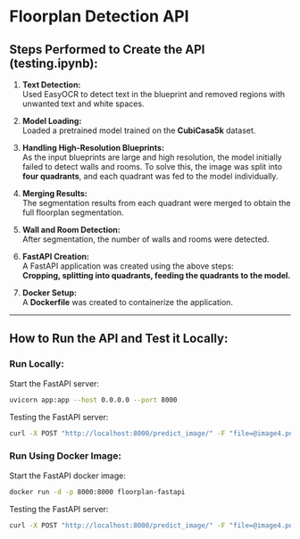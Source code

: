 # **Floorplan Detection API**

## **Steps Performed to Create the API (testing.ipynb):**
1. **Text Detection:**  
   Used EasyOCR to detect text in the blueprint and removed regions with unwanted text and white spaces.

2. **Model Loading:**  
   Loaded a pretrained model trained on the **CubiCasa5k** dataset.

3. **Handling High-Resolution Blueprints:**  
   As the input blueprints are large and high resolution, the model initially failed to detect walls and rooms. To solve this, the image was split into **four quadrants**, and each quadrant was fed to the model individually.

4. **Merging Results:**  
   The segmentation results from each quadrant were merged to obtain the full floorplan segmentation.

5. **Wall and Room Detection:**  
   After segmentation, the number of walls and rooms were detected.

6. **FastAPI Creation:**  
   A FastAPI application was created using the above steps:  
   **Cropping, splitting into quadrants, feeding the quadrants to the model.**

7. **Docker Setup:**  
   A **Dockerfile** was created to containerize the application.

---

## **How to Run the API and Test it Locally:**

### **Run Locally:**
Start the FastAPI server:
```bash
uvicorn app:app --host 0.0.0.0 --port 8000
```
Testing the FastAPI server:
```bash
curl -X POST "http://localhost:8000/predict_image/" -F "file=@image4.png"
```

### **Run Using Docker Image:**
Start the FastAPI docker image:
```bash
docker run -d -p 8000:8000 floorplan-fastapi
```
Testing the FastAPI server:
```bash
curl -X POST "http://localhost:8000/predict_image/" -F "file=@image4.png"
```








